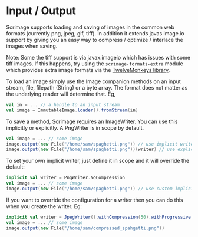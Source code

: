 Input / Output
=============

Scrimage supports loading and saving of images in the common web formats (currently png, jpeg, gif, tiff).
In addition it extends javas image.io support by giving you an easy way to compress / optimize / interlace the images when saving.

Note: Some the tiff support is via javax.imageio which has issues with some tiff images. If this happens, try using the `scrimage-formats-extra` module which provides extra image formats via the [TwelveMonkeys library](https://github.com/haraldk/TwelveMonkeys).

To load an image simply use the Image companion methods on an input stream, file, filepath (String) or a byte array.
The format does not matter as the underlying reader will determine that. Eg,
```scala
val in = ... // a handle to an input stream
val image = ImmutableImage.loader().fromStream(in)
```

To save a method, Scrimage requires an ImageWriter. You can use this implicitly or explicitly. A PngWriter is in scope
by default.

```scala
val image = ... // some image
image.output(new File("/home/sam/spaghetti.png")) // use implicit writer
image.output(new File("/home/sam/spaghetti.png"))(writer) // use explicit writer
```

To set your own implicit writer, just define it in scope and it will override the default:

```scala
implicit val writer = PngWriter.NoCompression
val image = ... // some image
image.output(new File("/home/sam/spaghetti.png")) // use custom implicit writer instead of default
```

If you want to override the configuration for a writer then you can do this when you create the writer. Eg:

```scala
implicit val writer = JpegWriter().withCompression(50).withProgressive(true)
val image = ... // some image
image.output(new File("/home/sam/compressed_spahgetti.png"))
```


